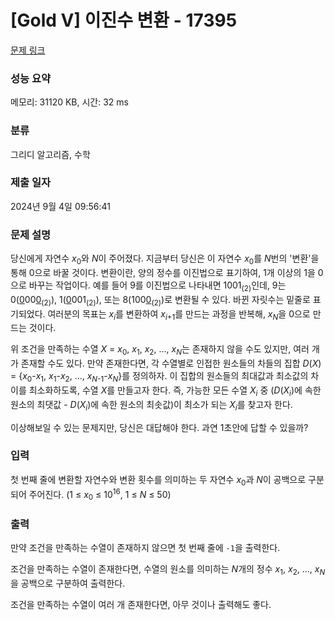 # [Gold V] 이진수 변환 - 17395 

[문제 링크](https://www.acmicpc.net/problem/17395) 

### 성능 요약

메모리: 31120 KB, 시간: 32 ms

### 분류

그리디 알고리즘, 수학

### 제출 일자

2024년 9월 4일 09:56:41

### 문제 설명

<p>당신에게 자연수 <em>x</em><sub>0</sub>와 <em>N</em>이 주어졌다. 지금부터 당신은 이 자연수<em> x</em><sub>0</sub>를 <em>N</em>번의 '변환'을 통해 0으로 바꿀 것이다. 변환이란, 양의 정수를 이진법으로 표기하여, 1개 이상의 1을 0으로 바꾸는 작업이다. 예를 들어 9를 이진법으로 나타내면 1001<sub>(2)</sub>인데, 9는 0(<u>0</u>00<u>0</u><sub>(2)</sub>), 1(<u>0</u>001<sub>(2)</sub>), 또는 8(100<u>0</u><sub>(2)</sub>)로 변환될 수 있다. 바뀐 자릿수는 밑줄로 표기되었다. 여러분의 목표는 <em>x<sub>i</sub></em>를 변환하여 <em>x</em><sub><em>i</em>+1</sub>를 만드는 과정을 반복해, <em>x<sub>N</sub></em>을 0으로 만드는 것이다.</p>

<p>위 조건을 만족하는 수열 <em>X</em> = <em>x</em><sub>0</sub>, <em>x</em><sub>1</sub>, <em>x</em><sub>2</sub>, ..., <em>x<sub>N</sub></em>는 존재하지 않을 수도 있지만, 여러 개가 존재할 수도 있다. 만약 존재한다면, 각 수열별로 인접한 원소들의 차들의 집합 <em>D</em>(<em>X</em>) = {<em>x</em><sub>0</sub>-<em>x</em><sub>1</sub>, <em>x</em><sub>1</sub>-<em>x</em><sub>2</sub>, ..., <em>x<sub>N</sub></em><sub>-1</sub>-<em>x</em><sub><em>N</em></sub>}를 정의하자. 이 집합의 원소들의 최대값과 최소값의 차이를 최소화하도록, 수열 <em>X</em>를 만들고자 한다. 즉, 가능한 모든 수열 <em>X<sub>i</sub></em> 중 (<em>D</em>(<em>X<sub>i</sub></em>)에 속한 원소의 최댓값 - <em>D</em>(<em>X<sub>i</sub></em>)에 속한 원소의 최솟값)이 최소가 되는 <em>X<sub>i</sub></em>를 찾고자 한다.</p>

<p>이상해보일 수 있는 문제지만, 당신은 대답해야 한다. 과연 1초안에 답할 수 있을까?</p>

### 입력 

 <p>첫 번째 줄에 변환할 자연수와 변환 횟수를 의미하는 두 자연수 <em>x</em><sub>0</sub>과 <em>N</em>이 공백으로 구분되어 주어진다. (1 ≤ <em>x</em><sub>0</sub> ≤ 10<sup>16</sup>, 1 ≤ <em>N</em> ≤ 50)</p>

### 출력 

 <p>만약 조건을 만족하는 수열이 존재하지 않으면 첫 번째 줄에 <code>-1</code>을 출력한다.</p>

<p>조건을 만족하는 수열이 존재한다면, 수열의 원소를 의미하는 <em>N</em>개의 정수 <em>x</em><sub>1</sub>, <em>x</em><sub>2</sub>, ..., <em>x<sub>N</sub></em>을 공백으로 구분하여 출력한다.</p>

<p>조건을 만족하는 수열이 여러 개 존재한다면, 아무 것이나 출력해도 좋다.</p>

